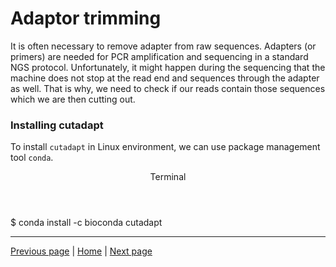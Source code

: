 # Adaptor trimming

It is often necessary to remove adapter from raw sequences. Adapters (or primers) are needed for PCR amplification and sequencing in a standard NGS protocol. Unfortunately, it might happen during the sequencing that the machine does not stop at the read end and sequences through the adapter as well. That is why, we need to check if our reads contain those sequences which we are then cutting out.

### Installing cutadapt

To install `cutadapt` in Linux environment, we can use package management tool `conda`. 

<div class="console">
  <header>
    <p>Terminal</p>
  </header>
  <div class="consolebody">
    <p>$ conda install -c bioconda cutadapt</p>
  </div>
</div>

---

[Previous page](https://katarinagresova.github.io/DSIB01_2021/preprocessing/quality.html) | [Home](https://katarinagresova.github.io/DSIB01_2021/preprocessing/) | [Next page](https://katarinagresova.github.io/DSIB01_2021/preprocessing/second_quality.html)
